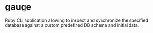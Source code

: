 gauge
=====

Ruby CLI application allowing to inspect and synchronize the specified database against a custom predefined DB schema and initial data.
